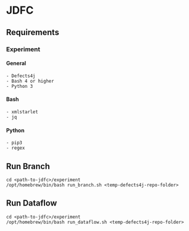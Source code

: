 # JDFC

## Requirements

### Experiment
#### General
```
- Defects4j
- Bash 4 or higher
- Python 3
```

#### Bash
```
- xmlstarlet
- jq
```

#### Python
```
- pip3
- regex
```

## Run Branch
```
cd <path-to-jdfc>/experiment
/opt/homebrew/bin/bash run_branch.sh <temp-defects4j-repo-folder>
```

## Run Dataflow
```
cd <path-to-jdfc>/experiment
/opt/homebrew/bin/bash run_dataflow.sh <temp-defects4j-repo-folder>
```
